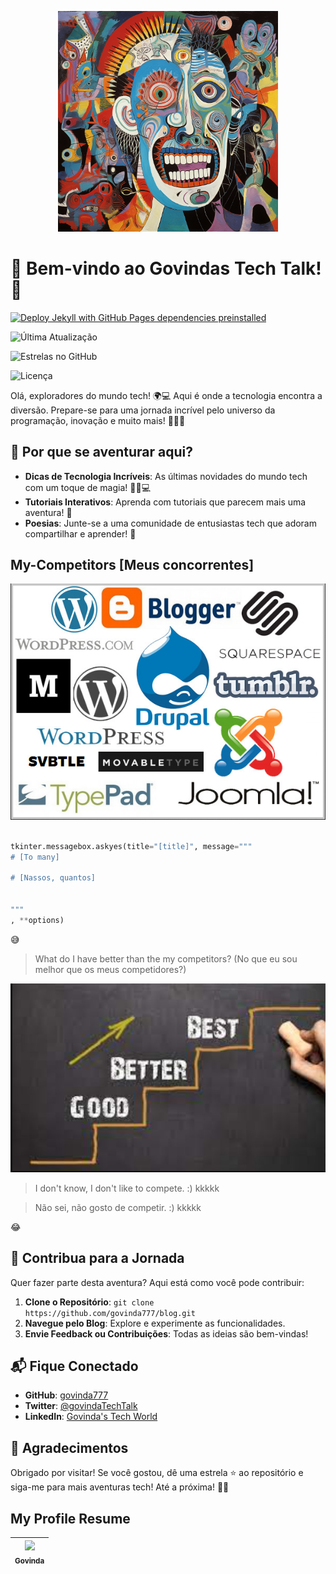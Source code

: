 

<p align="center">
<img src="./images/2023-08-10-Voce-tem-brio.png" height="50%" width="70%" alt="Unform" />
</p>

# 🌟 Bem-vindo ao Govindas Tech Talk! 🚀

[![Deploy Jekyll with GitHub Pages dependencies preinstalled](https://github.com/govinda777/blog/actions/workflows/jekyll-gh-pages.yml/badge.svg?branch=main&event=push)](https://github.com/govinda777/blog/actions/workflows/jekyll-gh-pages.yml)


![Última Atualização](https://img.shields.io/github/last-commit/govinda777/blog)

![Estrelas no GitHub](https://img.shields.io/github/stars/govinda777/blog?style=social)

![Licença](https://img.shields.io/github/license/govinda777/blog)

Olá, exploradores do mundo tech! 🌍💻 Aqui é onde a tecnologia encontra a diversão. Prepare-se para uma jornada incrível pelo universo da programação, inovação e muito mais! 🎉👨‍💻

## 🤔 Por que se aventurar aqui?

- **Dicas de Tecnologia Incríveis**: As últimas novidades do mundo tech com um toque de magia! 🧙‍♂️💻
- **Tutoriais Interativos**: Aprenda com tutoriais que parecem mais uma aventura! 🚀
- **Poesias**: Junte-se a uma comunidade de entusiastas tech que adoram compartilhar e aprender! 🌟

## My-Competitors [Meus concorrentes]

![./images/my-competitors.jpeg](./images/my-competitors.jpeg)

```python

tkinter.messagebox.askyes(title="[title]", message="""
# [To many]

# [Nassos, quantos]


"""
, **options)

```
:sweat_smile:

> What do I have better than the my competitors? (No que eu sou melhor que os meus competidores?)

![./images/better.jpeg](./images/better.jpeg)

> I don't know, I don't like to compete. :) kkkkk


> Não sei, não gosto de competir. :) kkkkk

:joy:

## 🤝 Contribua para a Jornada

Quer fazer parte desta aventura? Aqui está como você pode contribuir:

1. **Clone o Repositório**: `git clone https://github.com/govinda777/blog.git`
2. **Navegue pelo Blog**: Explore e experimente as funcionalidades.
3. **Envie Feedback ou Contribuições**: Todas as ideias são bem-vindas!

## 📬 Fique Conectado

- **GitHub**: [govinda777](https://github.com/govinda777)
- **Twitter**: [@govindaTechTalk](#)
- **LinkedIn**: [Govinda's Tech World](#)

## 🙏 Agradecimentos

Obrigado por visitar! Se você gostou, dê uma estrela ⭐ ao repositório e siga-me para mais aventuras tech! Até a próxima! 🚀🌌

## My Profile Resume

| [<img src="https://avatars.githubusercontent.com/u/498332?s=400&u=9b7a8aa8743ec4dd3c84d8c382aa31fb1b6c8abf&v=4" width=115><br><sub>Govinda</sub>](https://github.com/govinda777) |
| :---: |